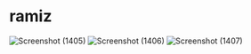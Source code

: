 # ramiz
![Screenshot (1405)](https://github.com/abdulramiz37/ramiz/assets/92448045/1d6dff3a-2c2c-48ae-ba0e-f41a231fcb14)
![Screenshot (1406)](https://github.com/abdulramiz37/ramiz/assets/92448045/905307ec-945a-4631-9325-65c2d9235317)
![Screenshot (1407)](https://github.com/abdulramiz37/ramiz/assets/92448045/69bcecdc-5140-4a07-afbc-ed0b5ae60ee8)
